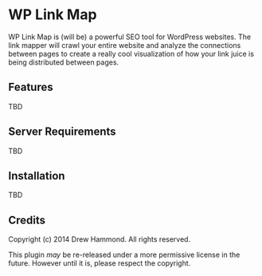 WP Link Map
===========

WP Link Map is (will be) a powerful SEO tool for WordPress websites. The link mapper will crawl your
entire website and analyze the connections between pages to create a really cool visualization of
how your link juice is being distributed between pages.

Features
--------

TBD

Server Requirements
-------------------

TBD

Installation
------------

TBD

Credits
-------

Copyright (c) 2014 Drew Hammond. All rights reserved.

This plugin *may* be re-released under a more permissive license in the future. However until it is,
please respect the copyright.
